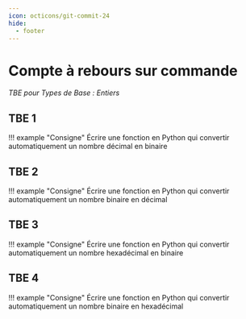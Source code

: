 ```yaml
---
icon: octicons/git-commit-24
hide:
  - footer
---
```

# Compte à rebours sur commande
_TBE pour Types de Base : Entiers_

## TBE 1
!!! example "Consigne"
    Écrire une fonction en Python qui convertir automatiquement un nombre décimal en binaire

## TBE 2
!!! example "Consigne"
    Écrire une fonction en Python qui convertir automatiquement un nombre binaire en décimal

## TBE 3
!!! example "Consigne"
    Écrire une fonction en Python qui convertir automatiquement un nombre hexadécimal en binaire

## TBE 4
!!! example "Consigne"
    Écrire une fonction en Python qui convertir automatiquement un nombre binaire en hexadécimal
